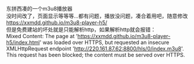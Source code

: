 东拼西凑的一个m3u8播放器<br>
没时间改了，页面显示等等等...都有问题，播放没问题，凑合着用吧，随意修改<br>
https://xxmdd.github.io/m3u8-player-h5/
<br>但是免费建站的坏处就是只能解析http，如果解析http就会报错：<br>
Mixed Content: The page at 'https://xxmdd.github.io/m3u8-player-h5/index.html' was loaded over HTTPS, but requested an insecure XMLHttpRequest endpoint 'http://220.161.87.62:8800/hls/0/index.m3u8'. This request has been blocked; the content must be served over HTTPS.
